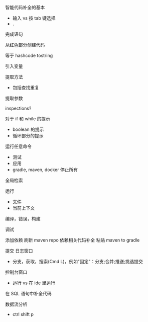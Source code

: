 智能代码补全的基本
 - 输入 vs 按 tab 键选择
 - .

完成语句

从红色部分创建代码

等于 hashcode tostring

引入变量

提取方法
 - 包括查找重复

提取参数

inspections?

对于 if 和 while 的提示
 - boolean 的提示
 - 循环部分的提示

运行任意命令
 - 测试
 - 应用
 - gradle, maven, docker 停止所有

全局检索

运行
 - 文件
 - 当前上下文

编译，错误，构建

调试

添加依赖 刷新 maven repo 依赖相关代码补全 粘贴 maven to gradle

提交 日志窗口
- 分支，获取，搜索(Cmd L)，例如"固定"：分支;合并;推送;挑选提交

控制台窗口
 - 运行 vs 在 ide 里运行

在 SQL 语句中补全代码

数据流分析
 - ctrl shift p

